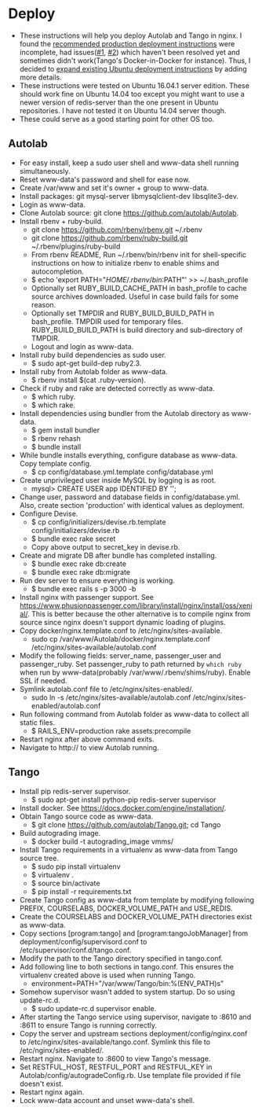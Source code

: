 # Deploy

- These instructions will help you deploy Autolab and Tango in nginx. I found the
  [recommended production deployment
  instructions](https://github.com/autolab/Autolab/wiki/Deploying-Autolab-with-Docker)
  were incomplete, had issues([#1](https://github.com/autolab/Autolab/issues/560),
  [#2](https://github.com/autolab/Autolab/issues/579)) which haven't been resolved
  yet and sometimes didn't work(Tango's Docker-in-Docker for instance). Thus, I
  decided to [expand existing Ubuntu deployment
  instructions](https://github.com/autolab/Autolab/wiki/Deploying-Autolab-on-Ubuntu)
  by adding more details.
- These instructions were tested on Ubuntu 16.04.1 server edition. These should work
  fine on Ubuntu 14.04 too except you might want to use a newer version of
  redis-server than the one present in Ubuntu repositories. I have not tested it on
  Ubuntu 14.04 server though.
- These could serve as a good starting point for other OS too.

## Autolab

- For easy install, keep a sudo user shell and www-data shell running simultaneously.
- Reset www-data's password and shell for ease now.
- Create /var/www and set it's owner + group to www-data.
- Install packages: git mysql-server libmysqlclient-dev libsqlite3-dev.
- Login as www-data.
- Clone Autolab source: git clone https://github.com/autolab/Autolab.
- Install rbenv + ruby-build.
    - git clone https://github.com/rbenv/rbenv.git ~/.rbenv
	- git clone https://github.com/rbenv/ruby-build.git ~/.rbenv/plugins/ruby-build
	- From rbenv README,
		Run ~/.rbenv/bin/rbenv init for shell-specific instructions on how to
        initialize rbenv to enable shims and autocompletion.
    - $ echo 'export PATH="$HOME/.rbenv/bin:$PATH"' >> ~/.bash_profile
	- Optionally set RUBY_BUILD_CACHE_PATH in bash_profile to cache source archives
      downloaded. Useful in case build fails for some reason.
	- Optionally set TMPDIR and RUBY_BUILD_BUILD_PATH in bash_profile. TMPDIR used
      for temporary files. RUBY_BUILD_BUILD_PATH is build directory and sub-directory
      of TMPDIR.
    - Logout and login as www-data.
- Install ruby build dependencies as sudo user.
    - $ sudo apt-get build-dep ruby2.3.
- Install ruby from Autolab folder as www-data.
    - $ rbenv install $(cat .ruby-version).
- Check if ruby and rake are detected correctly as www-data.
    - $ which ruby.
    - $ which rake.
- Install dependencies using bundler from the Autolab directory as www-data.
    - $ gem install bundler
    - $ rbenv rehash
    - $ bundle install
- While bundle installs everything, configure database as www-data. Copy template
  config.
    - $ cp config/database.yml.template config/database.yml
- Create unprivileged user inside MySQL by logging is as root.
    - mysql> CREATE USER app IDENTIFIED BY '<insert password>';
- Change user, password and database fields in config/database.yml. Also, create
  section 'production' with identical values as deployment.
- Configure Devise.
    - $ cp config/initializers/devise.rb.template config/initializers/devise.rb
    - $ bundle exec rake secret
    - Copy above output to secret_key in devise.rb.
- Create and migrate DB after bundle has completed installing.
    - $ bundle exec rake db:create
    - $ bundle exec rake db:migrate
- Run dev server to ensure everything is working.
    - $ bundle exec rails s -p 3000 -b <server>
- Install nginx with passenger support. See
  https://www.phusionpassenger.com/library/install/nginx/install/oss/xenial/. This
  is better because the other alternative is to compile nginx from source since nginx
  doesn't support dynamic loading of plugins.
- Copy docker/nginx.template.conf to /etc/nginx/sites-available.
    - sudo cp /var/www/Autolab/docker/nginx.template.conf /etc/nginx/sites-available/autolab.conf
- Modify the following fields: server_name, passenger_user and passenger_ruby. Set
  passenger_ruby to path returned by `which ruby` when run by www-data(probably
  /var/www/.rbenv/shims/ruby). Enable SSL if needed.
- Symlink autolab.conf file to /etc/nginx/sites-enabled/.
    - sudo ln -s /etc/nginx/sites-available/autolab.conf /etc/nginx/sites-enabled/autolab.conf
- Run following command from Autolab folder as www-data to collect all static files.
    - $ RAILS_ENV=production rake assets:precompile
- Restart nginx after above command exits.
- Navigate to http://<server> to view Autolab running.

## Tango

- Install pip redis-server supervisor.
    - $ sudo apt-get install python-pip redis-server supervisor
- Install docker. See https://docs.docker.com/engine/installation/.
- Obtain Tango source code as www-data.
    - $ git clone https://github.com/autolab/Tango.git; cd Tango
- Build autograding image.
    - $ docker build -t autograding_image vmms/
- Install Tango requirements in a virtualenv as www-data from Tango source tree.
    - $ sudo pip install virtualenv
    - $ virtualenv .
    - $ source bin/activate
    - $ pip install -r requirements.txt
- Create Tango config as www-data from template by modifying following PREFIX,
  COURSELABS, DOCKER_VOLUME_PATH and USE_REDIS.
- Create the COURSELABS and DOCKER_VOLUME_PATH directories exist as www-data.
- Copy sections [program:tango] and [program:tangoJobManager] from
  deployment/config/supervisord.conf to /etc/supervisor/conf.d/tango.conf.
- Modify the path to the Tango directory specified in tango.conf.
- Add following line to both sections in tango.conf. This ensures the virtualenv
  created above is used when running Tango.
  - environment=PATH="/var/www/Tango/bin:%(ENV_PATH)s"
- Somehow supervisor wasn't added to system startup. Do so using update-rc.d.
    - $ sudo update-rc.d supervisor enable.
- After starting the Tango service using supervisor, navigate to <server>:8610 and
  <server>:8611 to ensure Tango is running correctly.
- Copy the server and upstream sections deployment/config/nginx.conf to
  /etc/nginx/sites-available/tango.conf. Symlink this file to
  /etc/nginx/sites-enabled/.
- Restart nginx. Navigate to <server>:8600 to view Tango's message.
- Set RESTFUL_HOST, RESTFUL_PORT and RESTFUL_KEY in
  Autolab/config/autogradeConfig.rb. Use template file provided if file doesn't
  exist.
- Restart nginx again.
- Lock www-data account and unset www-data's shell.
